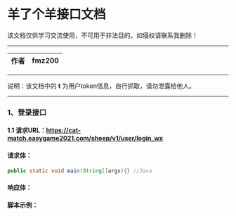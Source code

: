 
羊了个羊接口文档
===========================
该文档仅供学习交流使用，不可用于非法目的。如侵权请联系我删除！
****

|作者| fmz200 |
|---|--------

****
说明：该文档中的 **t** 为用户token信息，自行抓取，请勿泄露给他人。
****

### 1、登录接口
#### 1.1 请求URL：https://cat-match.easygame2021.com/sheep/v1/user/login_wx
#### 请求体：
```Java
public static void main(String[]args){} //Java
```
#### 响应体：
#### 脚本示例：



